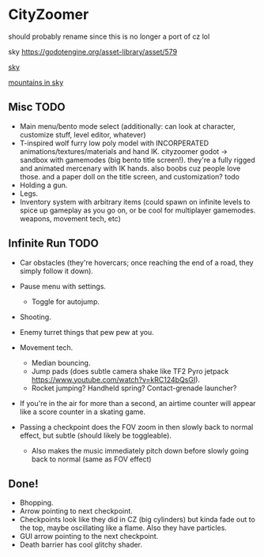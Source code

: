 # CityZoomer

should probably rename since this is no longer a port of cz lol

sky https://godotengine.org/asset-library/asset/579

[sky](https://github.com/rpgwhitelock/AllSkyFree_Godot)

[mountains in sky](https://www.blenderkit.com/asset-gallery-detail/550191ed-cfe4-450e-9a20-7a4f8b00afcb/)

## Misc TODO
- Main menu/bento mode select (additionally: can look at character, customize stuff, level editor, whatever)
- T-inspired wolf furry low poly model with INCORPERATED animations/textures/materials and hand IK. cityzoomer godot -> sandbox with gamemodes (big bento title screen!). they're a fully rigged and animated mercenary with IK hands. also boobs cuz people love those. and a paper doll on the title screen, and customization? todo
- Holding a gun.
- Legs.
- Inventory system with arbitrary items (could spawn on infinite levels to spice up gameplay as you go on, or be cool for multiplayer gamemodes. weapons, movement tech, etc)

## Infinite Run TODO
- Car obstacles (they're hovercars; once reaching the end of a road, they simply follow it down).
- Pause menu with settings.
  - Toggle for autojump.
- Shooting.
- Enemy turret things that pew pew at you.
- Movement tech.
  - Median bouncing.
  - Jump pads (does subtle camera shake like TF2 Pyro jetpack https://www.youtube.com/watch?v=kRC124bQsGI).
  - Rocket jumping? Handheld spring? Contact-grenade launcher?
- If you're in the air for more than a second, an airtime counter will appear like a score counter in a skating game.

- Passing a checkpoint does the FOV zoom in then slowly back to normal effect, but subtle (should likely be toggleable).
  - Also makes the music immediately pitch down before slowly going back to normal (same as FOV effect)

## Done!
- Bhopping.
- Arrow pointing to next checkpoint.
- Checkpoints look like they did in CZ (big cylinders) but kinda fade out to the top, maybe oscillating like a flame. Also they have particles.
- GUI arrow pointing to the next checkpoint.
- Death barrier has cool glitchy shader.
